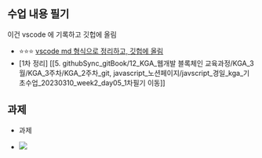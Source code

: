 


## 수업 내용 필기 


이건 vscode 에 기록하고 깃헙에 올림 

- ⭐⭐⭐ [vscode md 형식으로 정리하고, 깃헙에 올림](https://github.com/JEONGDEOKJIN/230310/blob/master/01_%EC%98%A4%EB%8A%98%EA%B3%B5%EB%B6%80.md)
- [1차 정리] [[5. githubSync_gitBook/12_KGA_웹개발 블록체인 교육과정/KGA_3월/KGA_3주차/KGA_2주차_git, javascript_노션페이지/javscript_경일_kga_기초수업_20230310_week2_day05_1차필기 이동]]






## 과제 
- 과제 

- ![](https://i.imgur.com/bSpBBtf.png)
